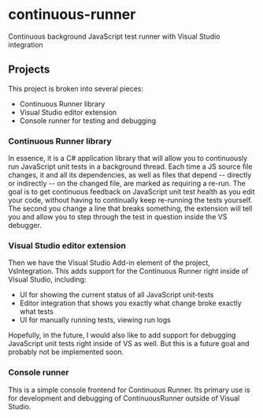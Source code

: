 # continuous-runner
Continuous background JavaScript test runner with Visual Studio integration

## Projects
This project is broken into several pieces:
  * Continuous Runner library
  * Visual Studio editor extension
  * Console runner for testing and debugging

### Continuous Runner library
In essence, it is a C# application library that will allow you to continuously run JavaScript unit tests in a background thread. Each time a JS source file changes, it and all its dependencies, as well as files that depend -- directly or indirectly -- on the changed file, are marked as requiring a re-run. The goal is to get continuous feedback on JavaScript unit test health as you edit your code, without having to continually keep re-running the tests yourself. The second you change a line that breaks something, the extension will tell you and allow you to step through the test in question inside the VS debugger.

### Visual Studio editor extension
Then we have the Visual Studio Add-in element of the project, VsIntegration. This adds support for the Continuous Runner right inside of Visual Studio, including:

 * UI for showing the current status of all JavaScript unit-tests
 * Editor integration that shows you exactly what change broke exactly what tests
 * UI for manually running tests, viewing run logs
 
Hopefully, in the future, I would also like to add support for debugging JavaScript unit tests right inside of VS as well. But this is a future goal and probably not be implemented soon.
 
### Console runner
This is a simple console frontend for Continuous Runner. Its primary use is for development and debugging of ContinuousRunner outside of Visual Studio.
